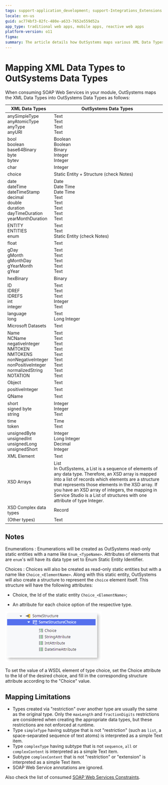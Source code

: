 ```yaml
---
tags: support-application_development; support-Integrations_Extensions
locale: en-us
guid: ac774bf3-82fc-480e-a633-7652e559d52a
app_type: traditional web apps, mobile apps, reactive web apps
platform-version: o11
figma:
summary: The article details how OutSystems maps various XML Data Types to corresponding OutSystems Data Types when consuming SOAP Web Services
---
```

# Mapping XML Data Types to OutSystems Data Types

When consuming SOAP Web Services in your module, OutSystems maps the XML Data Types into OutSystems Data Types as follows:

XML Data Types  |  OutSystems Data Types  
---|---  
anySimpleType <br/>anyAtomicType <br/>anyType <br/>anyURI  |  Text <br/>Text <br/>Text <br/>Text  
bool <br/>boolean <br/>base64Binary <br/>byte <br/>bytev  |  Boolean <br/>Boolean <br/>Binary <br/>Integer <br/>Integer 
char  |  Integer  
choice  |  Static Entity + Structure (check Notes)  
date <br/>dateTime <br/>dateTimeStamp <br/>decimal <br/>double <br/>duration <br/>dayTimeDuration <br/>yearMonthDuration  |  Date <br/>Date Time <br/>Date Time <br/>Text <br/>Text <br/>Text <br/>Text <br/>Text
ENTITY <br/>ENTITIES <br/>enum  |  Text <br/>Text <br/>Static Entity (check Notes)
float  |  Text  
gDay <br/>gMonth <br/>gMonthDay <br/>gYearMonth <br/>gYear  |  Text <br/>Text <br/>Text <br/>Text <br/>Text  
hexBinary  |  Binary  
ID <br/>IDREF <br/>IDREFS <br/>int <br/>integer  |  Text <br/>Text <br/>Text <br/>Integer <br/>Text  
language <br/>long  |  Text <br/>Long Integer  
Microsoft Datasets  |  Text  
Name <br/>NCName <br/>negativeInteger <br/>NMTOKEN <br/>NMTOKENS <br/>nonNegativeInteger <br/>nonPositiveInteger <br/>normalizedString <br/>NOTATION  |  Text <br/>Text <br/>Text <br/>Text <br/>Text <br/>Text <br/>Text <br/>Text <br/>Text  
Object  |  Text  
positiveInteger  |  Text  
QName  |  Text  
short <br/>signed byte <br/>string  |  Integer <br/>Integer <br/>Text  
time <br/>token  |  Time <br/>Text  
unsignedByte <br/>unsignedInt <br/>unsignedLong <br/>unsignedShort  |  Integer <br/>Long Integer <br/>Decimal <br/>Integer  
XML Element  |  Text  
XSD Arrays  |  List <br/>In OutSystems, a List is a sequence of elements of any data type. Therefore, an XSD array is mapped into a list of records which elements are a structure that represents those elements in the XSD array. If you have an XSD array of integers, the mapping in Service Studio is a List of structures with one attribute of type Integer.  
XSD Complex data types  |  Record  
(Other types)  |  Text  

## Notes

Enumerations
:   Enumerations will be created as OutSystems read-only static entities with a name like  `Enum_<TypeName>`.  Attributes of elements that are `enum`'s will have its data type set to Enum Static Entity Identifier.

Choices
:   Choices will also be created as read-only static entities but with a name like `Choice_<ElementName>`. 
Along with this static entity, OutSystems will also create a structure to represent the `choice` element itself. This structure will have the following attributes:

* Choice, the Id of the static entity `Choice_<ElementName>`;

* An attribute for each choice option of the respective type.

![Screenshot showing the SOAP choice structure mapping in OutSystems Service Studio](images/soap-choice-structure-ss.png "SOAP Choice Structure in Service Studio")

To set the value of a WSDL element of type choice, set the Choice attribute to the Id of the desired choice, and fill in the corresponding structure attribute according to the "Choice" value.


## Mapping Limitations

* Types created via "restriction" over another type are usually the same as the original type. Only the `maxLength` and `fractionDigits` restrictions are considered when creating the appropriate data types, but these restrictions are not enforced at runtime.
* Type `simpleType` having subtype that is not "restriction" (such as `list`, a space-separated sequence of text atoms) is interpreted as a simple Text item.
* Type `complexType` having subtype that is not `sequence`, `all` or `complexContent` is interpreted as a simple Text item.
* Subtype `complexContent` that is not "restriction" or "extension" is interpreted as a simple Text item.
* SOAP Web Service annotations are ignored. 

Also check the list of consumed [SOAP Web Services Constraints](<consumed-soap-constraints.md>).
